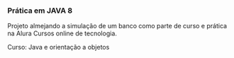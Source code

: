 ### Prática em JAVA 8

Projeto almejando a simulação de um banco como parte de curso e prática na Alura Cursos online de tecnologia.

Curso: Java e orientação a objetos 